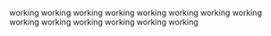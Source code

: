 working
working
working
working
working
working
working
working
working
working
working
working
working
working

